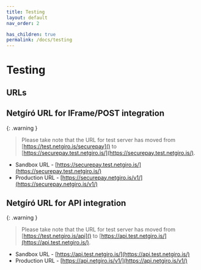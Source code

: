 ```yaml
---
title: Testing
layout: default
nav_order: 2

has_children: true
permalink: /docs/testing
---
```


# Testing

## URLs

## Netgíró URL for IFrame/POST integration

{: .warning }
> Please take note that the URL for test server has moved from [https://test.netgiro.is/securepay]() to [https://securepay.test.netgiro.is/](https://securepay.test.netgiro.is/).


- Sandbox URL - [https://securepay.test.netgiro.is/](https://securepay.test.netgiro.is/) 
- Production URL - [https://securepay.netgiro.is/v1/](https://securepay.netgiro.is/v1/)


## Netgíró URL for API integration

{: .warning }
> Please take note that the URL for test server has moved from [https://test.netgiro.is/api]() to [https://api.test.netgiro.is/](https://api.test.netgiro.is/).


- Sandbox URL - [https://api.test.netgiro.is/](https://api.test.netgiro.is/) 
- Production URL - [https://api.netgiro.is/v1/](https://api.netgiro.is/v1/)